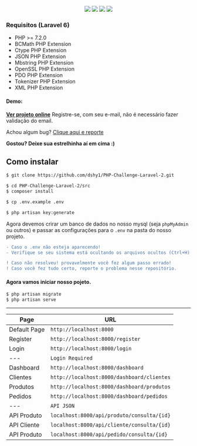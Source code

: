 <p align="center">
  <img src="https://img.shields.io/github/issues/dshy1/PHP-Challenge-Laravel-2">
  <img src="https://img.shields.io/github/license/dshy1/PHP-Challenge-Laravel-2">
  <img src="https://img.shields.io/github/forks/dshy1/PHP-Challenge-Laravel-2">
  <img src="https://img.shields.io/github/stars/dshy1/PHP-Challenge-Laravel-2">
</p>

### Requisitos (Laravel 6)
- PHP >= 7.2.0
- BCMath PHP Extension
- Ctype PHP Extension
- JSON PHP Extension
- Mbstring PHP Extension
- OpenSSL PHP Extension
- PDO PHP Extension
- Tokenizer PHP Extension
- XML PHP Extension

#### Demo: 
**[Ver projeto online](http://project1.houtlyn.com.br)**
Registre-se, com seu e-mail, não é necessário fazer validação do email. 

Achou algum bug? [Clique aqui e reporte](https://github.com/dshy1/PHP-Challenge-Laravel-2/issues/new)

**Gostou? Deixe sua estrelhinha aí em cima :)**

## Como instalar

```sh
$ git clone https://github.com/dshy1/PHP-Challenge-Laravel-2.git

$ cd PHP-Challenge-Laravel-2/src
$ composer install

$ cp .env.example .env

$ php artisan key:generate
```

Agora devemos crirar um banco de dados no nosso mysql (seja `phpMyAdmin` ou outros) e passar as configurações para o `.env` na pasta do nosso projeto.

```diff
- Caso o .env não esteja aparecendo!
- Verifique se seu sistema está ocultando os arquivos ocultos (Ctrl+H)

! Caso não resolveu! provavelmente você fez algum passo errado!
! Caso você fez tudo certo, reporte o problema nesse repositório.
```

#### Agora vamos iniciar nosso pojeto.

```sh
$ php artisan migrate
$ php artisan serve
```

---

| Page         | URL                                                                           |
| ------------ | ----------------------------------------------------------------------------- |
| Default Page | `http://localhost:8000`                                                       |
| Register     | `http://localhost:8000/register`                                              |
| Login        | `http://localhost:8000/login`                                                 |
| ---          | `Login Required`                                                              |
| Dashboard    | `http://localhost:8000/dashboard`                                             |
| Clientes     | `http://localhost:8000/dashboard/clientes`                                    |
| Produtos     | `http://localhost:8000/dashboard/produtos`                                    |
| Pedidos      | `http://localhost:8000/dashboard/pedidos`                                     |
| ---          | `API JSON`                                                                    |
| API Produto  | `localhost:8000/api/produto/consulta/{id}`                                    |
| API Cliente  | `localhost:8000/api/cliente/consulta/{id}`                                    |
| API Produto  | `localhost:8000/api/pedido/consulta/{id}`                                     |

